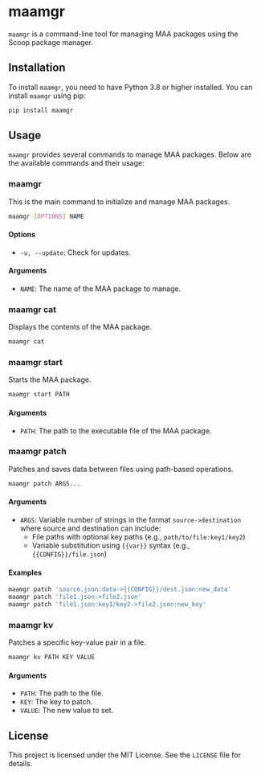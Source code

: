 # maamgr

`maamgr` is a command-line tool for managing MAA packages using the Scoop package manager.

## Installation

To install `maamgr`, you need to have Python 3.8 or higher installed. You can install `maamgr` using pip:

```sh
pip install maamgr
```

## Usage

`maamgr` provides several commands to manage MAA packages. Below are the available commands and their usage:

### maamgr

This is the main command to initialize and manage MAA packages.

```sh
maamgr [OPTIONS] NAME
```

#### Options

- `-u, --update`: Check for updates.

#### Arguments

- `NAME`: The name of the MAA package to manage.

### maamgr cat

Displays the contents of the MAA package.

```sh
maamgr cat
```

### maamgr start

Starts the MAA package.

```sh
maamgr start PATH
```

#### Arguments

- `PATH`: The path to the executable file of the MAA package.

### maamgr patch

Patches and saves data between files using path-based operations.

```sh
maamgr patch ARGS...
```

#### Arguments

- `ARGS`: Variable number of strings in the format `source->destination` where source and destination can include:
  - File paths with optional key paths (e.g., `path/to/file:key1/key2`)
  - Variable substitution using `{{var}}` syntax (e.g., `{{CONFIG}}/file.json`)

#### Examples

```sh
maamgr patch 'source.json:data->{{CONFIG}}/dest.json:new_data'
maamgr patch 'file1.json->file2.json'
maamgr patch 'file1.json:key1/key2->file2.json:new_key'
```

### maamgr kv

Patches a specific key-value pair in a file.

```sh
maamgr kv PATH KEY VALUE
```

#### Arguments

- `PATH`: The path to the file.
- `KEY`: The key to patch.
- `VALUE`: The new value to set.

## License

This project is licensed under the MIT License. See the `LICENSE` file for details.